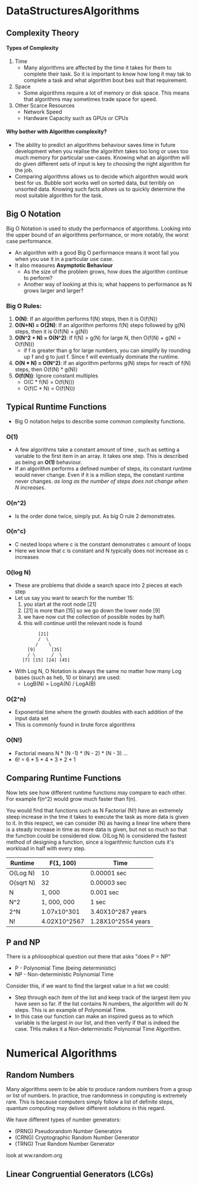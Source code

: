 # DataStructuresAlgorithms

## Complexity Theory
#### Types of Complexity
1. Time
    * Many algorithms are affected by the time it takes for them to complete their task.
    So it is important to know how long it may tak to complete a task and what algorithm bout bes suit that requirement.
2. Space
   * Some algorithms require a lot of memory or disk space. This means that  algorithms may sometimes trade space for speed.
3. Other Scarce Resources
    * Network Speed
    * Hardware Capacity such as GPUs or CPUs

#### Why bother with Algorithm complexity?
* The ability to predict an algorithms behaviour saves time in future development when you realise the algorithm takes
too long or uses too much memory for particular use-cases. Knowing what an algorithm will do given different sets of input 
is key to choosing the right algorithm for the job. 
* Comparing algorithms allows us to decide which algorithm would work best for us. Bubble sort works well on sorted data, but terribly
on unsorted data. Knowing such facts allows us to quickly determine the most suitable algorithm for the task.

## Big O Notation
Big O Notation is used to study the performance of algorithms. Looking into the upper bound of an
algorithms performance, or more notably, the worst case performance.
- An algorithm with a good Big O performance means it wont fail you when you use it in a particular use case.
- It also measures **Asymptotic Behaviour**
    - As the size of the problem grows, how does the algorithm continue to perform?
    - Another way of looking at this is; what happens to performance as N grows larger and larger?
    
### Big O Rules:
1. **O(N)**: If an algorithm performs f(N) steps, then it is O(f(N))
2. **O(N+N) = O(2N)**: If an algorithm performs f(N) steps followed by g(N) steps, then it is O(f(N) + g(N))
3. **O(N^2 + N) = O(N^2)**: If f(N) > g(N) for large N, then O(f(N) + g(N) = O(f(N)))
    - if f is greater than g for large numbers, you can simplify by rounding up f and g to just f. Since f will eventually dominate the runtime.
4. **O(N * N) = O(N^2)**: If an algorithm performs g(N) steps for reach of f(N) steps, then O(f(N) * g(N))
5. **O(f(N))**: Ignore constant multiples
    * O(C * f(N) = O(f(N)))
    * O(f(C * N) = O(f(N)))
    
## Typical Runtime Functions

* Big O notation helps to describe some common complexity functions. 

### O(1)
* A few algorithms take a constant amount of time , such as setting a variable to the first item in an array. 
It takes one step. This is described as being an **O(1)** behaviour. 
* If an algorithm performs a defined number of steps, its constant runtime would never change. Even if it is a million steps, the constant runtime never changes.
*as long as the number of steps does not change when N increases*.

### O(n^2)
* Is the order done twice, simply put. As big O rule 2 demonstrates.

### O(n^c)
* C nested loops where c is the constant demonstrates c amount of loops
* Here we know that c is constant and N typically does not increase as c increases

### O(log N)
* These are problems that divide a search space into 2 pieces at each step
* Let us say you want to search for the number 15:
    1. you start at the root node [21]
    2. [21] is more than [15] so we go down the lower node [9]
    3. we have now cut the collection of possible nodes by half\
    4. this will continue until the relevant node is found
```
            [21]
            /  \
           /    \
        [9]      [35]
        / \      /  \
      [7] [15] [24] [45]
```
* With Log N, O Notation is always the same no matter how many Log bases (such as heb, 10 or binary) are used:
    * LogB(N) = LogA(N) / LogA(B)
    
### O(2^n)
* Exponential time where the growth doubles with each addition of the input data set
* This is commonly found in brute force algorithms

### O(N!)
* Factorial means N * (N -1) * (N - 2) * (N - 3) ...
* 6! = 6 * 5 * 4 * 3 * 2 * 1

## Comparing Runtime Functions
Now lets see how different runtime functions may compare to each other.
For example f(n^2) would grow much faster than f(n).

You would find that functions such as N Factorial (N!) have an extremely steep increase in the tme it takes
to execute the task as more data is given to it.
In this respect, we can consider (N) as having a linear line where there is a steady increase in time as more data is given, but not so much so that the
function could be considered slow.
O(Log N) is considered the fastest method of designing a function, since a logarithmic function cuts it's workload in half with every step.

| Runtime   | F(1, 100)   | Time       |
|-----------|-------------|------------|
| O(Log N)  | 10          | 0.00001 sec|
| O(sqrt N) | 32          | 0.00003 sec|
| N         | 1, 000      | 0.001 sec  |
| N^2       | 1, 000, 000 | 1 sec      |
| 2^N       | 1.07x10^301 | 3.40X10^287 years |
| N!        | 4.02X10^2567| 1.28X10^2554 years|

## P and NP
There is a philosophical question out there that asks "does P = NP"

* P - Polynomial Time (being deterministic)
* NP - Non-deterministic Polynomial Time

Consider this, if we want to find the largest value in a list we could:
* Step through each item of the list and keep track of the largest item you have seen so far. If the list contains N numbers, the algorithm will do N steps. This is an example of Polynomial Time.
* In this case our function can make an inspired guess as to which variable is the largest in our list, and then verify if that is indeed the case. THis makes it a Non-deterministic Polynomial Time Algorithm.

# Numerical Algorithms

## Random Numbers
Many algorithms seem to be able to produce random numbers from a group or list of numbers. In practice, true randomness in computing is extremely rare.
This is because computers simply follow a list of definite steps, quantum computing may deliver different solutions in this regard. 

We have different types of number generators:
* (PRNG) Pseudorandom Number Generators
* (CRNG) Cryptographic Random Number Generator
* (TRNG) True Random Number Generator

look at ww.random.org

## Linear Congruential Generators (LCGs)